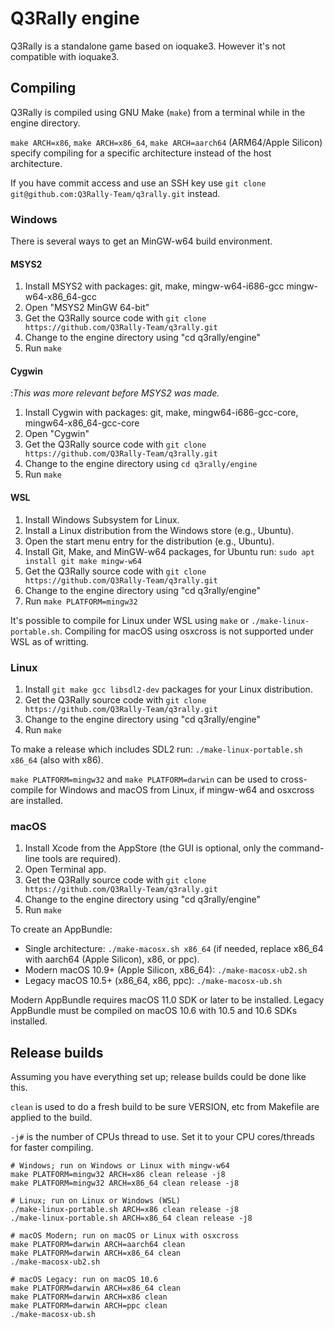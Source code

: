 Q3Rally engine
==============

Q3Rally is a standalone game based on ioquake3. However it's not compatible with ioquake3.

## Compiling
Q3Rally is compiled using GNU Make (`make`) from a terminal while in the engine directory.

`make ARCH=x86`, `make ARCH=x86_64`, `make ARCH=aarch64` (ARM64/Apple Silicon) specify compiling for a specific architecture instead of the host architecture.

If you have commit access and use an SSH key use `git clone git@github.com:Q3Rally-Team/q3rally.git` instead.

### Windows
There is several ways to get an MinGW-w64 build environment.

#### MSYS2
1. Install MSYS2 with packages: git, make, mingw-w64-i686-gcc mingw-w64-x86_64-gcc
2. Open "MSYS2 MinGW 64-bit"
3. Get the Q3Rally source code with `git clone https://github.com/Q3Rally-Team/q3rally.git`
4. Change to the engine directory using "cd q3rally/engine"
5. Run `make`

#### Cygwin
:_This was more relevant before MSYS2 was made._
1. Install Cygwin with packages: git, make, mingw64-i686-gcc-core, mingw64-x86_64-gcc-core
2. Open "Cygwin"
3. Get the Q3Rally source code with `git clone https://github.com/Q3Rally-Team/q3rally.git`
4. Change to the engine directory using `cd q3rally/engine`
5. Run `make`

#### WSL
1. Install Windows Subsystem for Linux.
2. Install a Linux distribution from the Windows store (e.g., Ubuntu).
3. Open the start menu entry for the distribution (e.g., Ubuntu).
4. Install Git, Make, and MinGW-w64 packages, for Ubuntu run: `sudo apt install git make mingw-w64`
5. Get the Q3Rally source code with `git clone https://github.com/Q3Rally-Team/q3rally.git`
6. Change to the engine directory using "cd q3rally/engine"
7. Run `make PLATFORM=mingw32`

It's possible to compile for Linux under WSL using `make` or `./make-linux-portable.sh`. Compiling for macOS using osxcross is not supported under WSL as of writting.

### Linux
1. Install `git make gcc libsdl2-dev` packages for your Linux distribution.
2. Get the Q3Rally source code with `git clone https://github.com/Q3Rally-Team/q3rally.git`
3. Change to the engine directory using "cd q3rally/engine"
4. Run `make`

To make a release which includes SDL2 run: `./make-linux-portable.sh x86_64` (also with x86).

`make PLATFORM=mingw32` and `make PLATFORM=darwin` can be used to cross-compile for Windows and macOS from Linux, if mingw-w64 and osxcross are installed.

### macOS
1. Install Xcode from the AppStore (the GUI is optional, only the command-line tools are required).
2. Open Terminal app.
3. Get the Q3Rally source code with `git clone https://github.com/Q3Rally-Team/q3rally.git`
4. Change to the engine directory using "cd q3rally/engine"
5. Run `make`

To create an AppBundle:
* Single architecture: `./make-macosx.sh x86_64` (if needed, replace x86\_64 with aarch64 (Apple Silicon), x86, or ppc).
* Modern macOS 10.9+ (Apple Silicon, x86_64): `./make-macosx-ub2.sh`
* Legacy macOS 10.5+ (x86_64, x86, ppc): `./make-macosx-ub.sh`

Modern AppBundle requires macOS 11.0 SDK or later to be installed. Legacy AppBundle must be compiled on macOS 10.6 with 10.5 and 10.6 SDKs installed.

## Release builds
Assuming you have everything set up; release builds could be done like this.

`clean` is used to do a fresh build to be sure VERSION, etc from Makefile are applied to the build.

`-j#` is the number of CPUs thread to use. Set it to your CPU cores/threads for faster compiling.

```
# Windows; run on Windows or Linux with mingw-w64
make PLATFORM=mingw32 ARCH=x86 clean release -j8
make PLATFORM=mingw32 ARCH=x86_64 clean release -j8

# Linux; run on Linux or Windows (WSL)
./make-linux-portable.sh ARCH=x86 clean release -j8
./make-linux-portable.sh ARCH=x86_64 clean release -j8

# macOS Modern; run on macOS or Linux with osxcross
make PLATFORM=darwin ARCH=aarch64 clean
make PLATFORM=darwin ARCH=x86_64 clean
./make-macosx-ub2.sh

# macOS Legacy: run on macOS 10.6
make PLATFORM=darwin ARCH=x86_64 clean
make PLATFORM=darwin ARCH=x86 clean
make PLATFORM=darwin ARCH=ppc clean
./make-macosx-ub.sh
```
